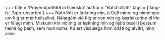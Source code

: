 +++
title = 'Prayer bpn1668 in Íslenska'
author = "Bahá'u'lláh"
tags = ['lang-is', 'bpn-unsorted']
+++
Nafn Þitt er lækning mín, ó Guð minn, og minn­ingin um Þig er mér heilsulind. Nálægð­in við Þig er von mín og kærleikurinn til Þín er félagi minn. Miskunn Þín við mig er lækning mín og hjálp bæði í þessum heimi og þeim, sem mun koma. Þú ert vissulega hinn örláti og alvitri, hinn alvísi.
